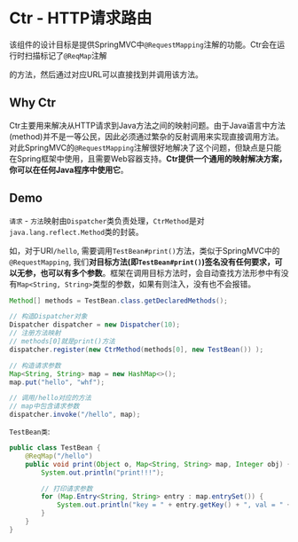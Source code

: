 # Ctr - HTTP请求路由

该组件的设计目标是提供SpringMVC中`@RequestMapping`注解的功能。Ctr会在运行时扫描标记了`@ReqMap`注解

的方法，然后通过对应URL可以直接找到并调用该方法。

## Why Ctr

Ctr主要用来解决从HTTP请求到Java方法之间的映射问题。由于Java语言中方法(method)并不是一等公民，因此必须通过繁杂的反射调用来实现直接调用方法。对此SpringMVC的`@RequestMapping`注解很好地解决了这个问题，但缺点是只能在Spring框架中使用，且需要Web容器支持。**Ctr提供一个通用的映射解决方案，你可以在任何Java程序中使用它**。



## Demo

`请求` - `方法`映射由`Dispatcher`类负责处理，`CtrMethod`是对`java.lang.reflect.Method`类的封装。

如，对于URI`/hello`, 需要调用`TestBean#print()`方法，类似于SpringMVC中的`@RequestMapping`, 我们**对目标方法(即`TestBean#print()`)签名没有任何要求，可以无参，也可以有多个参数**。框架在调用目标方法时，会自动查找方法形参中有没有`Map<String, String>`类型的参数，如果有则注入，没有也不会报错。

``` java
Method[] methods = TestBean.class.getDeclaredMethods();

// 构造Dispatcher对象
Dispatcher dispatcher = new Dispatcher(10);
// 注册方法映射
// methods[0]就是print()方法
dispatcher.register(new CtrMethod(methods[0], new TestBean()) );

// 构造请求参数
Map<String, String> map = new HashMap<>();
map.put("hello", "whf");

// 调用/hello对应的方法
// map中包含请求参数
dispatcher.invoke("/hello", map);
```

`TestBean类`:

``` java
public class TestBean {
    @ReqMap("/hello")
    public void print(Object o, Map<String, String> map, Integer obj) {
        System.out.println("print!!!");

      	// 打印请求参数
        for (Map.Entry<String, String> entry : map.entrySet()) {
            System.out.println("key = " + entry.getKey() + ", val = " + entry.getValue());
        }
    }
}
```

